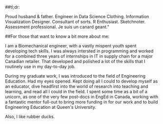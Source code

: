
##tl;dr:

Proud husband & father. Engineer in Data Science Clothing. Information Visualization Designer. Consultant of sorts. R Enthusiast. Sketchnoter. Assessment professional. Je suis un canard geant." 

##For those that want to know a bit more about me:

I am a Biomechanical engineer, with a vastly mispent youth spent developing tech skills.  I was always intersted in programming and worked for a combined three years of internships in IT in supply chain for a major Canadian retailer.  That developed and polished a lot of the skills that I routinely use in my day-to-day job.

During my graduate work, I was introduced to the field of Engineering Education.  Had my eyes opened. Kept doing all I could to develop myself as an educator, dive headfirst into the world of research into teaching and learning, and read all I could in the field.  I spent some time as a bit of a unicorn, as one of the very few post-docs in EngEd in Canada, working with a fantastic mentor full-out to bring more funding in for our work and to build Engineering Education at Queen's University.

Also, I like rubber ducks.